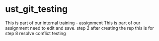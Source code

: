 # ust_git_testing
This is part of our internal training - assignment
This is part of our assignment need to edit and save. step 2 after creating the rep
this is for step 8 resolve conflict
testing

